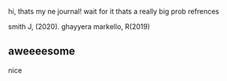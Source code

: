 
hi, thats my ne journal! wait for it
thats a really big prob
 refrences

smith J, (2020). 
 ghayyera
markello, R(2019)

## aweeeesome
nice

